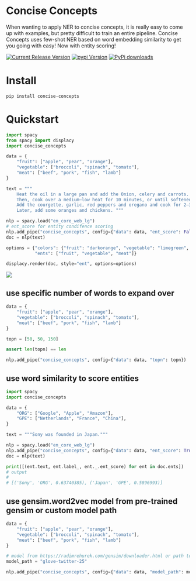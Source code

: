 # Concise Concepts
When wanting to apply NER to concise concepts, it is really easy to come up with examples, but pretty difficult to train an entire pipeline. Concise Concepts uses few-shot NER based on word embedding similarity to get you going with easy! Now with entity scoring!

[![Current Release Version](https://img.shields.io/github/release/pandora-intelligence/concise-concepts.svg?style=flat-square&logo=github)](https://github.com/pandora-intelligence/concise-concepts/releases)
[![pypi Version](https://img.shields.io/pypi/v/concise-concepts.svg?style=flat-square&logo=pypi&logoColor=white)](https://pypi.org/project/concise-concepts/)
[![PyPi downloads](https://static.pepy.tech/personalized-badge/concise-concepts?period=total&units=international_system&left_color=grey&right_color=orange&left_text=pip%20downloads)](https://pypi.org/project/concise-concepts/)


# Install

```
pip install concise-concepts
```

# Quickstart

```python
import spacy
from spacy import displacy
import concise_concepts

data = {
    "fruit": ["apple", "pear", "orange"],
    "vegetable": ["broccoli", "spinach", "tomato"],
    "meat": ["beef", "pork", "fish", "lamb"]
}

text = """
    Heat the oil in a large pan and add the Onion, celery and carrots. 
    Then, cook over a medium–low heat for 10 minutes, or until softened. 
    Add the courgette, garlic, red peppers and oregano and cook for 2–3 minutes.
    Later, add some oranges and chickens. """

nlp = spacy.load("en_core_web_lg")
# ent_score for entity condifence scoring
nlp.add_pipe("concise_concepts", config={"data": data, "ent_score": False})
doc = nlp(text)

options = {"colors": {"fruit": "darkorange", "vegetable": "limegreen", "meat": "salmon"},
           "ents": ["fruit", "vegetable", "meat"]}

displacy.render(doc, style="ent", options=options)
```
![](https://raw.githubusercontent.com/Pandora-Intelligence/concise-concepts/master/img/example.png)

## use specific number of words to expand over

```python
data = {
    "fruit": ["apple", "pear", "orange"],
    "vegetable": ["broccoli", "spinach", "tomato"],
    "meat": ["beef", "pork", "fish", "lamb"]
}

topn = [50, 50, 150]

assert len(topn) == len

nlp.add_pipe("concise_concepts", config={"data": data, "topn": topn})
````

## use word similarity to score entities

```python
import spacy
import concise_concepts

data = {
    "ORG": ["Google", "Apple", "Amazon"],
    "GPE": ["Netherlands", "France", "China"],
}

text = """Sony was founded in Japan."""

nlp = spacy.load("en_core_web_lg")
nlp.add_pipe("concise_concepts", config={"data": data, "ent_score": True})
doc = nlp(text)

print([(ent.text, ent.label_, ent._.ent_score) for ent in doc.ents])
# output
#
# [('Sony', 'ORG', 0.63740385), ('Japan', 'GPE', 0.5896993)]
````

## use gensim.word2vec model from pre-trained gensim or custom model path

```python
data = {
    "fruit": ["apple", "pear", "orange"],
    "vegetable": ["broccoli", "spinach", "tomato"],
    "meat": ["beef", "pork", "fish", "lamb"]
}

# model from https://radimrehurek.com/gensim/downloader.html or path to local file
model_path = "glove-twitter-25"

nlp.add_pipe("concise_concepts", config={"data": data, "model_path": model_path})
````


